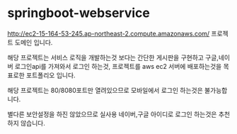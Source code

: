 # springboot-webservice
http://ec2-15-164-53-245.ap-northeast-2.compute.amazonaws.com/ 프로젝트 도메인 입니다.

해당 프로젝트는 서비스 로직을 개발하는것 보다는 간단한 게시판을 구현하고 구글,네이버 로그인api를 가져와서 로그인 하는것, 프로젝트를 aws ec2 서버에 배포하는것을 목표로한 포트폴리오 입니다.

해당 프로젝트는 80/8080포트만 열려있으므로 모바일에서 로그인 하는것은 불가능합니다.

별다른 보안설정을 하진 않았으므로 실사용 네이버,구글 아이디로 로그인 하는것은 추천하지 않습니다.
